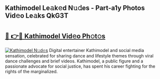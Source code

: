 ## Kathimodel Le𝚊k𝚎d N𝚞𝚍es - Part-a1y Photos Vid𝚎o Le𝚊ks QkG3T

# <h2><a href="http://fbg3bc.evod.top/?m=Kathimodel">🔗 👉🔴 Kathimodel Vid𝚎o Ph𝚘t𝚘s</a></h2>

[![Kathimodel N𝚞d𝚎s](https://i.imgur.com/8V9OHl7.gif)](http://fbg3bc.evod.top/?m=Kathimodel)
Digital entertainer Kathimodel and social media sensation, celebrated for sharing dance and lifestyle themes through viral dance challenges and brief videos. Kathimodel, a public figure and a passionate advocate for social justice, has spent his career fighting for the rights of the marginalized. 
